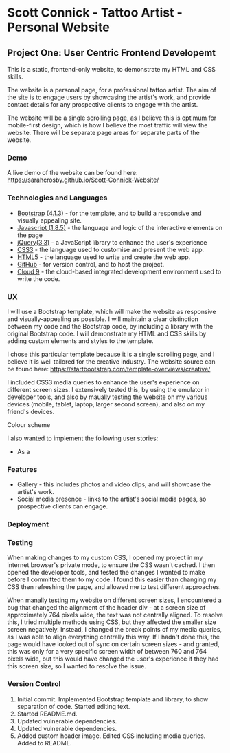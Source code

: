 # Scott Connick - Tattoo Artist - Personal Website

## Project One: User Centric Frontend Developemt

This is a static, frontend-only website, to demonstrate my HTML and CSS skills.

The website is a personal page, for a professional tattoo artist. The aim of the site is to engage users by showcasing the artist's work, and provide contact details for any prospective clients to engage with the artist.

The website will be a single scrolling page, as I believe this is optimum for mobile-first design, which is how I believe the most traffic will view the website. There will be separate page areas for separate parts of the website.

### Demo

A live demo of the website can be found here: https://sarahcrosby.github.io/Scott-Connick-Website/

### Technologies and Languages
* [Bootstrap (4.1.3)](https://getbootstrap.com/) - for the template, and to build a responsive and visually appealing site.
* [Javascript (1.8.5)](https://en.wikipedia.org/wiki/JavaScript) - the language and logic of the interactive elements on the page
* [jQuery(3.3)](https://jquery.com/) - a JavaScript library to enhance the user's experience
* [CSS3](https://en.wikipedia.org/wiki/Cascading_Style_Sheets) - the language used to customise and present the web app.
* [HTML5](https://en.wikipedia.org/wiki/HTML) - the language used to write and create the web app.
* [GitHub](https://github.com/) - for version control, and to host the project.
* [Cloud 9](https://c9.io/) - the cloud-based integrated development environment used to write the code.

### UX

I will use a Bootstrap template, which will make the website as responsive and visually-appealing as possible. I will maintain a clear distinction between my code and the Bootstrap code, by including a library with the original Bootstrap code. I will demonstrate my HTML and CSS skills by adding custom elements and styles to the template.

I chose this particular template because it is a single scrolling page, and I believe it is well tailored for the creative industry. The website source can be found here: https://startbootstrap.com/template-overviews/creative/

I included CSS3 media queries to enhance the user's experience on different screen sizes. I extensively tested this, by using the emulator in developer tools, and also by maually testing the website on my various devices (mobile, tablet, laptop, larger second screen), and also on my friend's devices. 

Colour scheme

I also wanted to implement the following user stories:
* As a 

### Features
* Gallery - this includes photos and video clips, and will showcase the artist's work.
* Social media presence - links to the artist's social media pages, so prospective clients can engage.

### Deployment

### Testing

When making changes to my custom CSS, I opened my project in my internet browser's private mode, to ensure the CSS wasn't cached. I then opened the developer tools, and tested the changes I wanted to make before I committed them to my code. I found this easier than changing my CSS then refreshing the page, and allowed me to test different approaches.

When manally testing my website on different screen sizes, I encountered a bug that changed the alignment of the header div - at a screen size of approximately 764 pixels wide, the text was not centrally aligned. To resolve this, I tried multiple methods using CSS, but they affected the smaller size screen negatively. Instead, I changed the break points of my media queries, as I was able to align everything centrally this way. If I hadn't done this, the page would have looked out of sync on certain screen sizes - and granted, this was only for a very specific screen width of between 760 and 764 pixels wide, but this would have changed the user's experience if they had this screen size, so I wanted to resolve the issue.


### Version Control

1. Initial commit. Implemented Bootstrap template and library, to show separation of code. Started editing text.
2. Started README.md. 
3. Updated vulnerable dependencies.
4. Updated vulnerable dependencies.
5. Added custom header image. Edited CSS including media queries. Added to README.